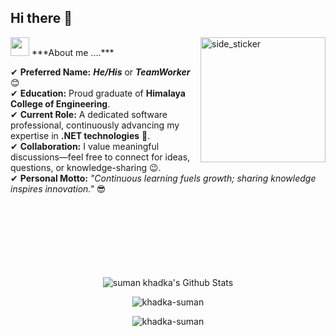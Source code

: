 ## Hi there 👋   
<img align="right" width=200px height=200px alt="side_sticker" src="https://media.giphy.com/media/TEnXkcsHrP4YedChhA/giphy.gif" />
<img src="https://media.giphy.com/media/iY8CRBdQXODJSCERIr/giphy.gif" width="30px">&nbsp;***About me ....***

✔ <strong>Preferred Name:</strong> ***He/His*** or ***TeamWorker*** 😊 <br>
✔ <strong>Education:</strong> Proud graduate of <strong>Himalaya College of Engineering</strong>. <br>
✔ <strong>Current Role:</strong> A dedicated software professional, continuously advancing my expertise in **.NET technologies** 🥰. <br>
✔ <strong>Collaboration:</strong> I value meaningful discussions—feel free to connect for ideas, questions, or knowledge-sharing 😉. <br>
✔ <strong>Personal Motto:</strong> *"Continuous learning fuels growth; sharing knowledge inspires innovation."* 😎 <br><br><br><br>
<br><br><br><br>


<p align='center'>
  <img align="center" src="https://github-readme-stats.vercel.app/api?username=khadka-suman&show_icons=true&title_color=fff&icon_color=79ff97&text_color=efefef&bg_color=24292e" alt="suman khadka's Github Stats">
</p>

<p align='center'>
  <img align="center" src="https://github-readme-stats.vercel.app/api/top-langs?username=khadka-suman&show_icons=true&locale=en&layout=compact&theme=chartreuse-dark" alt="khadka-suman" />  
</p>      
  
<p align='center'>  
   <img align="center" src="https://github-profile-trophy.vercel.app/?username=khadka-suman&theme=juicyfresh&no-bg=true" alt="khadka-suman" />  

</p>
